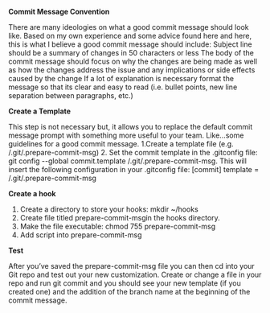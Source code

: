 **Commit Message Convention**

There are many ideologies on what a good commit message should look like. Based on my own experience and some advice found here and here, this is what I believe a good commit message should include:
Subject line should be a summary of changes in 50 characters or less
The body of the commit message should focus on why the changes are being made as well as how the changes address the issue and any implications or side effects caused by the change
If a lot of explanation is necessary format the message so that its clear and easy to read (i.e. bullet points, new line separation between paragraphs, etc.)

**Create a Template**

This step is not necessary but, it allows you to replace the default commit message prompt with something more useful to your team. Like…some guidelines for a good commit message.
1.Create a template file (e.g. /.git/.prepare-commit-msg)
2. Set the commit template in the .gitconfig file: git config --global commit.template /.git/.prepare-commit-msg. This will insert the following configuration in your .gitconfig file:
[commit]
        template =  /.git/.prepare-commit-msg
 
**Create a hook** 

1. Create a directory to store your hooks: mkdir ~/hooks
2. Create file titled prepare-commit-msgin the hooks directory.
3. Make the file executable: chmod 755 prepare-commit-msg
4. Add script into prepare-commit-msg

**Test**

After you’ve saved the prepare-commit-msg file you can then cd into your Git repo and test out your new customization. Create or change a file in your repo and run git commit and you should see your new template (if you created one) and the addition of the branch name at the beginning of the commit message.
